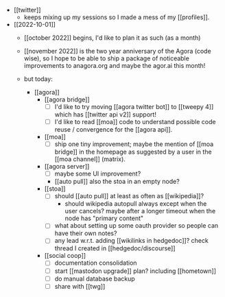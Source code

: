 - [[twitter]]
  - keeps mixing up my sessions so I made a mess of my [[profiles]].
- [[2022-10-01]]
  - [[october 2022]] begins, I'd like to plan it as such (as a month)
  - [[november 2022]] is the two year anniversary of the Agora (code wise), so I hope to be able to ship a package of noticeable improvements to anagora.org and maybe the agor.ai this month!

  - but today:
    - [[agora]]
      - [[agora bridge]]
        - [ ] I'd like to try moving [[agora twitter bot]] to [[tweepy 4]] which has [[twitter api v2]] support!
        - [ ] I'd like to read [[moa]] code to understand possible code reuse / convergence for the [[agora api]].
      - [[moa]]
        - [ ] ship one tiny improvement; maybe the mention of [[moa bridge]] in the homepage as suggested by a user in the [[moa channel]] (matrix).
      - [[agora server]]
        - [ ] maybe some UI improvement?
        - [[auto pull]] also the stoa in an empty node?
      - [[stoa]]
        - [ ] should [[auto pull]] at least as often as [[wikipedia]]?
          - should wikipedia autopull always except when the user cancels? maybe after a longer timeout when the node has "primary content"
        - [ ] what about setting up some oauth provider so people can have their own notes?
        - [ ] any lead w.r.t. adding [[wikilinks in hedgedoc]]? check thread I created in [[hedgedoc/discourse]]
      - [[social coop]]
        - [ ] documentation consolidation
        - [ ] start [[mastodon upgrade]] plan? including [[hometown]]
        - [ ] do manual database backup
        - [ ] share with [[twg]]
